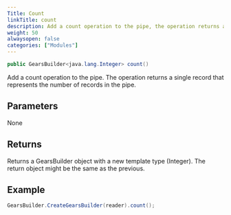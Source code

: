 ```yaml
---
Title: Count
linkTitle: count
description: Add a count operation to the pipe, the operation returns a single record which is the number of records in the pipe.
weight: 50
alwaysopen: false
categories: ["Modules"]
---
```


```java
public GearsBuilder<java.lang.Integer> count()
```

Add a count operation to the pipe. The operation returns a single record that represents the number of records in the pipe.

## Parameters
 
None

## Returns

Returns a GearsBuilder object with a new template type (Integer). The return object might be the same as the previous.

## Example

```java
GearsBuilder.CreateGearsBuilder(reader).count();
```